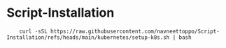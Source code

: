 # Script-Installation

``` curl -sSL https://raw.githubusercontent.com/navneettoppo/Script-Installation/refs/heads/main/kubernetes/install-k8s.sh | bash 
    curl -sSL https://raw.githubusercontent.com/navneettoppo/Script-Installation/refs/heads/main/kubernetes/setup-k8s.sh | bash
```
